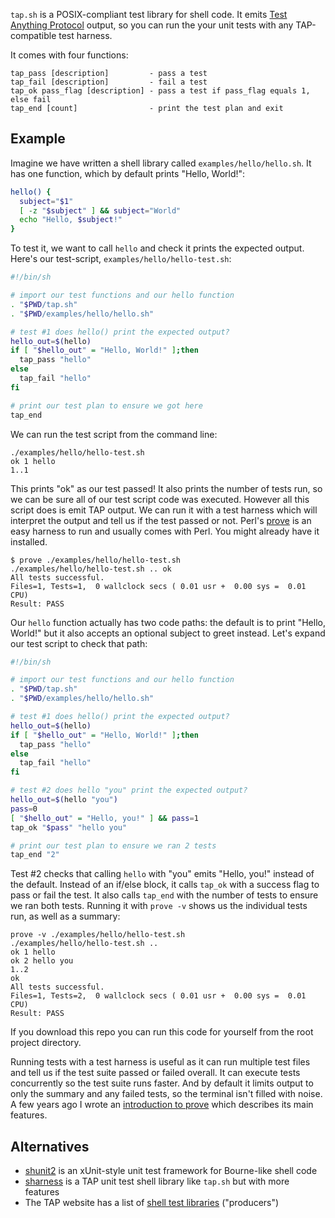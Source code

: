 `tap.sh` is a POSIX-compliant test library for shell code. It emits [Test Anything Protocol](https://testanything.org/tap-specification.html) output, so you can run the your unit tests with any TAP-compatible test harness.

It comes with four functions:

```
tap_pass [description]         - pass a test
tap_fail [description]         - fail a test
tap_ok pass_flag [description] - pass a test if pass_flag equals 1, else fail
tap_end [count]                - print the test plan and exit
```

Example
-------
Imagine we have written a shell library called `examples/hello/hello.sh`. It has one function, which by default prints "Hello, World!":

```sh
hello() {
  subject="$1"
  [ -z "$subject" ] && subject="World"
  echo "Hello, $subject!"
}
```

To test it, we want to call `hello` and check it prints the expected output. Here's our test-script, `examples/hello/hello-test.sh`:

```sh
#!/bin/sh

# import our test functions and our hello function
. "$PWD/tap.sh"
. "$PWD/examples/hello/hello.sh"

# test #1 does hello() print the expected output?
hello_out=$(hello)
if [ "$hello_out" = "Hello, World!" ];then
  tap_pass "hello"
else
  tap_fail "hello"
fi

# print our test plan to ensure we got here
tap_end
```

We can run the test script from the command line:

```
./examples/hello/hello-test.sh 
ok 1 hello
1..1
```

This prints "ok" as our test passed! It also prints the number of tests run, so we can be sure all of our test script code was executed. However all this script does is emit TAP output. We can run it with a test harness which will interpret the output and tell us if the test passed or not. Perl's [prove](https://perldoc.perl.org/prove) is an easy harness to run and usually comes with Perl. You might already have it installed.

```
$ prove ./examples/hello/hello-test.sh
./examples/hello/hello-test.sh .. ok
All tests successful.
Files=1, Tests=1,  0 wallclock secs ( 0.01 usr +  0.00 sys =  0.01 CPU)
Result: PASS
```

Our `hello` function actually has two code paths: the default is to print "Hello, World!" but it also accepts an optional subject to greet instead. Let's expand our test script to check that path:

```sh
#!/bin/sh

# import our test functions and our hello function
. "$PWD/tap.sh"
. "$PWD/examples/hello/hello.sh"

# test #1 does hello() print the expected output?
hello_out=$(hello)
if [ "$hello_out" = "Hello, World!" ];then
  tap_pass "hello"
else
  tap_fail "hello"
fi

# test #2 does hello "you" print the expected output?
hello_out=$(hello "you")
pass=0
[ "$hello_out" = "Hello, you!" ] && pass=1
tap_ok "$pass" "hello you"

# print our test plan to ensure we ran 2 tests
tap_end "2"
```

Test #2 checks that calling `hello` with "you" emits "Hello, you!" instead of the default. Instead of an if/else block, it calls `tap_ok` with a success flag to pass or fail the test. It also calls `tap_end` with the number of tests to ensure we ran both tests. Running it with `prove -v` shows us the individual tests run, as well as a summary:

```
prove -v ./examples/hello/hello-test.sh
./examples/hello/hello-test.sh ..
ok 1 hello
ok 2 hello you
1..2
ok
All tests successful.
Files=1, Tests=2,  0 wallclock secs ( 0.01 usr +  0.00 sys =  0.01 CPU)
Result: PASS
```

If you download this repo you can run this code for yourself from the root project directory.

Running tests with a test harness is useful as it can run multiple test files and tell us if the test suite passed or failed overall. It can execute tests concurrently so the test suite runs faster. And by default it limits output to only the summary and any failed tests, so the terminal isn't filled with noise. A few years ago I wrote an [introduction to prove](https://www.perl.com/article/177/2015/6/9/Get-to-grips-with-Prove-Perl-s-test-workhorse/) which describes its main features.

Alternatives
------------
* [shunit2](https://github.com/kward/shunit2) is an xUnit-style unit test framework for Bourne-like shell code
* [sharness](https://github.com/mlafeldt/Sharness) is a TAP unit test shell library like `tap.sh` but with more features
* The TAP website has a list of [shell test libraries](https://testanything.org/producers.html#shell) ("producers")
